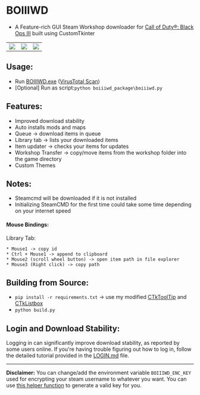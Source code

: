 # BOIIIWD
- A Feature-rich GUI Steam Workshop downloader for [Call of Duty®: Black Ops III](https://store.steampowered.com/app/311210/Call_of_Duty_Black_Ops_III/) built using CustomTkinter <br>

<table>
  <tr>
    <td align="center">
      <img src="https://github.com/faroukbmiled/BOIIIWD/assets/51106560/4d199e21-c9a0-4dfc-b831-866fbff1d1a1" max-width="400" />
    </td>
    <td align="center">
      <img src="https://github.com/faroukbmiled/BOIIIWD/assets/51106560/25174889-4524-455f-9836-f4ea5240e07f" max-width="400" />
    </td>
    <td align="center">
      <img src="https://github.com/user-attachments/assets/f9ff9fae-00ba-44a9-b138-43d42a267c7d" max-width="400" />
    </td>
  </tr>
</table>

## Usage:
- Run [BOIIIWD.exe](https://github.com/faroukbmiled/BOIIIWD/releases/latest/download/Release.zip) ([VirusTotal Scan](https://www.virustotal.com/gui/file/5ca1367a82893a1f412b59a52431e9ac4219a67a50c294ee86a7d41473826b14/detection))
- [Optional] Run as script:```python boiiiwd_package\boiiiwd.py```

## Features:
- Improved download stability
- Auto installs mods and maps
- Queue -> download items in queue
- Library tab -> lists your downloaded items
- Item updater -> checks your items for updates
- Workshop Transfer -> copy/move items from the workshop folder into the game directory
- Custom Themes

## Notes:
- Steamcmd will be downloaded if it is not installed <br>
- Initializing SteamCMD for the first time could take some time depending on your internet speed <br>

#### Mouse Bindings:
  Library Tab:

    * Mouse1 -> copy id
    * Ctrl + Mouse1 -> append to clipboard
    * Mouse2 (scroll wheel button) -> open item path in file explorer
    * Mouse3 (Right click) -> copy path

## Building from Source:
- ```pip install -r requirements.txt``` -> use my modified [CTkToolTip](./CTkToolTip) and [CTkListbox](./CTkListbox)
- ```python build.py```

## Login and Download Stability:
Logging in can significantly improve download stability, as reported by some users online. If you're having trouble figuring out how to log in, follow the detailed tutorial provided in the [LOGIN.md](./md/LOGIN.md) file.

---

**Disclaimer:** You can change/add the environment variable `BOIIIWD_ENC_KEY` used for encrypting your steam username to whatever you want. You can use [this helper function](./utils/enc_key_gen.py) to generate a valid key for you.